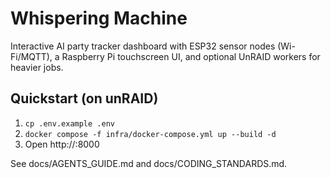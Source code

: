 # Whispering Machine

Interactive AI party tracker dashboard with ESP32 sensor nodes (Wi-Fi/MQTT),
a Raspberry Pi touchscreen UI, and optional UnRAID workers for heavier jobs.

## Quickstart (on unRAID)
1) `cp .env.example .env`
2) `docker compose -f infra/docker-compose.yml up --build -d`
3) Open http://<unraid-ip>:8000

See docs/AGENTS_GUIDE.md and docs/CODING_STANDARDS.md.
